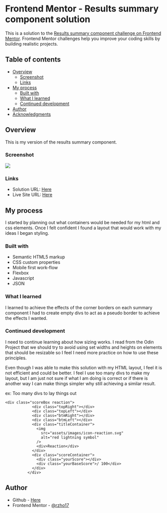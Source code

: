 # Frontend Mentor - Results summary component solution

This is a solution to the [Results summary component challenge on Frontend Mentor](https://www.frontendmentor.io/challenges/results-summary-component-CE_K6s0maV). Frontend Mentor challenges help you improve your coding skills by building realistic projects.

## Table of contents

- [Overview](#overview)
  - [Screenshot](#screenshot)
  - [Links](#links)
- [My process](#my-process)
  - [Built with](#built-with)
  - [What I learned](#what-i-learned)
  - [Continued development](#continued-development)
- [Author](#author)
- [Acknowledgments](#acknowledgments)

## Overview

This is my version of the results summary component.

### Screenshot

![](./assets/images/desktopResults.jpg)

### Links

- Solution URL: [Here](https://github.com/rzho17/results-summary-component-main)
- Live Site URL: [Here](https://rzho17.github.io/results-summary-component-main/)

## My process

I started by planning out what containers would be needed for my html and css elements. Once I felt confident I found a layout that would work with my ideas I began styling.

### Built with

- Semantic HTML5 markup
- CSS custom properties
- Mobile first work-flow
- Flexbox
- Javascript
- JSON

### What I learned

I learned to achieve the effects of the corner borders on each summary component I had to create empty divs to act as a pseudo border to achieve the effects I wanted.

### Continued development

I need to continue learning about how sizing works. I read from the Odin Project that we should try to avoid using set widths and heights on elements that should be resizable so I feel I need more practice on how to use these principles.

Even though I was able to make this solution with my HTML layout, I feel it is not efficient and could be better. I feel I use too many divs to make my layout, but I am just not sure if what I am doing is correct or if there is another way I can make things simpler why still achieving a similar result.

ex: Too many divs to lay things out

```
<div class="scoreBox reaction">
            <div class="topRight"></div>
            <div class="topLeft"></div>
            <div class="btmRight"></div>
            <div class="btmLeft"></div>
            <div class="titleContainer">
              <img
                src="assets/images/icon-reaction.svg"
                alt="red lightning symbol"
              />
              <div>Reaction</div>
            </div>
            <div class="scoreContainer">
              <div class="yourScore"></div>
              <div class="yourBaseScore">/ 100</div>
            </div>
          </div>
```

## Author

- Github - [Here](https://github.com/rzho17)
- Frontend Mentor - [@rzho17](https://www.frontendmentor.io/profile/rzho17)
